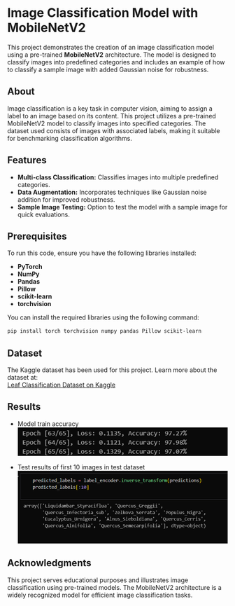 # Image Classification Model with MobileNetV2

This project demonstrates the creation of an image classification model using a pre-trained **MobileNetV2** architecture. The model is designed to classify images into predefined categories and includes an example of how to classify a sample image with added Gaussian noise for robustness.

## About

Image classification is a key task in computer vision, aiming to assign a label to an image based on its content. This project utilizes a pre-trained MobileNetV2 model to classify images into specified categories. The dataset used consists of images with associated labels, making it suitable for benchmarking classification algorithms.

## Features

- **Multi-class Classification:** Classifies images into multiple predefined categories.
- **Data Augmentation:** Incorporates techniques like Gaussian noise addition for improved robustness.
- **Sample Image Testing:** Option to test the model with a sample image for quick evaluations.

## Prerequisites

To run this code, ensure you have the following libraries installed:

- **PyTorch**
- **NumPy**
- **Pandas**
- **Pillow**
- **scikit-learn**
- **torchvision**

You can install the required libraries using the following command:

```bash
pip install torch torchvision numpy pandas Pillow scikit-learn
```

## Dataset

The Kaggle dataset has been used for this project. Learn more about the dataset at:  
[Leaf Classification Dataset on Kaggle](https://www.kaggle.com/c/leaf-classification/data)

## Results
- Model train accuracy
![97% Train](model_train.png)

- Test results of first 10 images in test dataset
![alt text](test_results.png)

## Acknowledgments

This project serves educational purposes and illustrates image classification using pre-trained models. The MobileNetV2 architecture is a widely recognized model for efficient image classification tasks.

